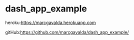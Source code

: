 # dash_app_example

heroku:https://marcgavalda.herokuapp.com

gitHub:https://github.com/marcgavalda/dash_app_example/
